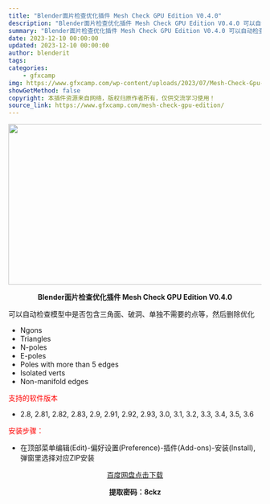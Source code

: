 ```yaml
---
title: "Blender面片检查优化插件 Mesh Check GPU Edition V0.4.0"
description: "Blender面片检查优化插件 Mesh Check GPU Edition V0.4.0 可以自动检查模型中是否包含三角面、破洞、单独不需要的点等，然后删除优化 Ngons Triangles N-..."
summary: "Blender面片检查优化插件 Mesh Check GPU Edition V0.4.0 可以自动检查模型中是否包含三角面、破洞、单独不需要的点等，然后删除优化 Ngons Triangles N-..."
date: 2023-12-10 00:00:00
updated: 2023-12-10 00:00:00
author: blenderit
tags: 
categories:
    - gfxcamp
img: https://www.gfxcamp.com/wp-content/uploads/2023/07/Mesh-Check-Gpu-Edition.jpg
showGetMethod: false
copyright: 本插件资源来自网络，版权归原作者所有，仅供交流学习使用！
source_link: https://www.gfxcamp.com/mesh-check-gpu-edition/
---
```

<div><p><img decoding="async" class="aligncenter size-full wp-image-114020" src="https://www.gfxcamp.com/wp-content/uploads/2023/07/Mesh-Check-Gpu-Edition.jpg" data-src="https://www.gfxcamp.com/wp-content/uploads/2023/07/Mesh-Check-Gpu-Edition.jpg" alt="" width="640" height="320" data-srcset="https://www.gfxcamp.com/wp-content/uploads/2023/07/Mesh-Check-Gpu-Edition.jpg 640w, https://www.gfxcamp.com/wp-content/uploads/2023/07/Mesh-Check-Gpu-Edition-150x75.jpg 150w" data-sizes="(max-width: 640px) 100vw, 640px"></p><p style="text-align: center;"><strong>Blender面片检查优化插件 Mesh Check GPU Edition V0.4.0</strong></p><p>可以自动检查模型中是否包含三角面、破洞、单独不需要的点等，然后删除优化</p><ul>
<li>Ngons</li>
<li>Triangles</li>
<li>N-poles</li>
<li>E-poles</li>
<li>Poles with more than 5 edges</li>
<li>Isolated verts</li>
<li>Non-manifold edges</li>
</ul><p><span style="color: #ff0000;">支持的软件版本</span></p><ul>
<li>2.8, 2.81, 2.82, 2.83, 2.9, 2.91, 2.92, 2.93, 3.0, 3.1, 3.2, 3.3, 3.4, 3.5, 3.6</li>
</ul><p><span style="color: #ff0000;">安装步骤：</span></p><ul>
<li>在顶部菜单编辑(Edit)-偏好设置(Preference)-插件(Add-ons)-安装(Install),弹窗里选择对应ZIP安装</li>
</ul><p style="text-align: center;"><a class="maxbutton-3 maxbutton maxbutton-baidu" target="_blank" rel="noopener" href="https://pan.baidu.com/s/1KKGJeW-lVKbO6CH8g4Xukg?pwd=8ckz"><span class="mb-text">百度网盘点击下载</span></a></p><p style="text-align: center;"><strong>提取密码：8ckz</strong></p></div>